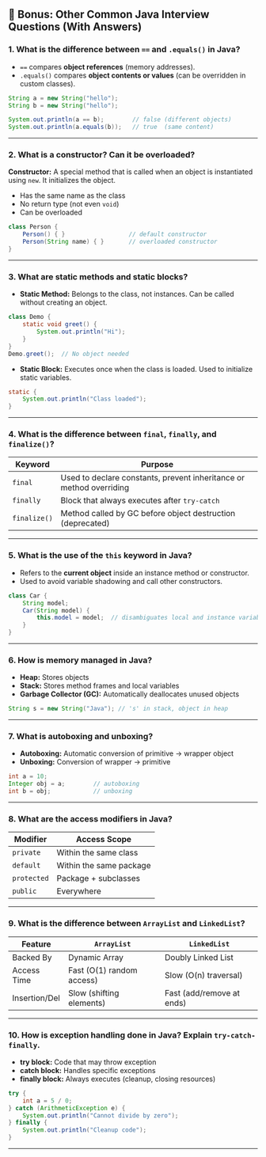 ## 🎯 Bonus: Other Common Java Interview Questions (With Answers)

### 1. What is the difference between `==` and `.equals()` in Java?

- `==` compares **object references** (memory addresses).
- `.equals()` compares **object contents or values** (can be overridden in custom classes).

```java
String a = new String("hello");
String b = new String("hello");

System.out.println(a == b);        // false (different objects)
System.out.println(a.equals(b));   // true  (same content)
```

---

### 2. What is a constructor? Can it be overloaded?

**Constructor:** A special method that is called when an object is instantiated using `new`. It initializes the object.

- Has the same name as the class
- No return type (not even `void`)
- Can be overloaded

```java
class Person {
    Person() { }                  // default constructor
    Person(String name) { }       // overloaded constructor
}
```

---

### 3. What are static methods and static blocks?

- **Static Method:** Belongs to the class, not instances. Can be called without creating an object.

```java
class Demo {
    static void greet() {
        System.out.println("Hi");
    }
}
Demo.greet();  // No object needed
```

- **Static Block:** Executes once when the class is loaded. Used to initialize static variables.

```java
static {
    System.out.println("Class loaded");
}
```

---

### 4. What is the difference between `final`, `finally`, and `finalize()`?

| Keyword     | Purpose                                         |
|-------------|-------------------------------------------------|
| `final`     | Used to declare constants, prevent inheritance or method overriding |
| `finally`   | Block that always executes after `try-catch`    |
| `finalize()`| Method called by GC before object destruction (deprecated) |

---

### 5. What is the use of the `this` keyword in Java?

- Refers to the **current object** inside an instance method or constructor.
- Used to avoid variable shadowing and call other constructors.

```java
class Car {
    String model;
    Car(String model) {
        this.model = model;  // disambiguates local and instance variable
    }
}
```

---

### 6. How is memory managed in Java?

- **Heap:** Stores objects
- **Stack:** Stores method frames and local variables
- **Garbage Collector (GC):** Automatically deallocates unused objects

```java
String s = new String("Java"); // 's' in stack, object in heap
```

---

### 7. What is autoboxing and unboxing?

- **Autoboxing:** Automatic conversion of primitive → wrapper object
- **Unboxing:** Conversion of wrapper → primitive

```java
int a = 10;
Integer obj = a;        // autoboxing
int b = obj;            // unboxing
```

---

### 8. What are the access modifiers in Java?

| Modifier   | Access Scope                  |
|------------|-------------------------------|
| `private`  | Within the same class         |
| `default`  | Within the same package       |
| `protected`| Package + subclasses          |
| `public`   | Everywhere                    |

---

### 9. What is the difference between `ArrayList` and `LinkedList`?

| Feature        | `ArrayList`               | `LinkedList`                |
|----------------|---------------------------|-----------------------------|
| Backed By      | Dynamic Array             | Doubly Linked List          |
| Access Time    | Fast (O(1) random access) | Slow (O(n) traversal)       |
| Insertion/Del  | Slow (shifting elements)  | Fast (add/remove at ends)   |

---

### 10. How is exception handling done in Java? Explain `try-catch-finally`.

- **try block:** Code that may throw exception
- **catch block:** Handles specific exceptions
- **finally block:** Always executes (cleanup, closing resources)

```java
try {
    int a = 5 / 0;
} catch (ArithmeticException e) {
    System.out.println("Cannot divide by zero");
} finally {
    System.out.println("Cleanup code");
}
```

---
